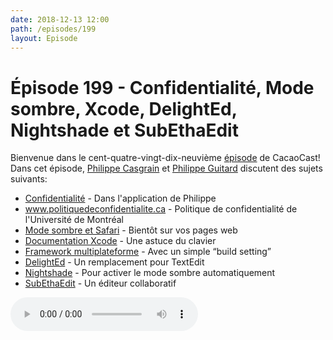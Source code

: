 ```yaml
---
date: 2018-12-13 12:00
path: /episodes/199
layout: Episode
---
```

# Épisode 199 - Confidentialité, Mode sombre, Xcode, DelightEd, Nightshade et SubEthaEdit
<p>Bienvenue dans le cent-quatre-vingt-dix-neuvième <a href="https://archive.org/download/cacaocast/cacaocast_199.mp3" title="CacaoCast Episode 199">épisode</a> de CacaoCast! Dans cet épisode, <a href="http://www.twitter.com/philippec" title="Philippe Casgrain sur Twitter">Philippe Casgrain</a> et <a href="http://www.twitter.com/philippeguitard" title="Philippe Guitard sur Twitter">Philippe Guitard</a> discutent des sujets suivants:</p>
<ul><li><a href="https://trainscan.ca/privacy/index.fr.html" title="Confidentialité">Confidentialité</a> - Dans l'application de Philippe</li>
<li><a href="http://www.politiquedeconfidentialite.ca/" title="www.politiquedeconfidentialite.ca">www.politiquedeconfidentialite.ca</a> - Politique de confidentialité de l'Université de Montréal</li>
<li><a href="https://blog.1password.com/from-dark-to-light-and-back-again/" title="Mode sombre et Safari">Mode sombre et Safari</a> - Bientôt sur vos pages web</li>
<li><a href="https://twitter.com/JuanpeCatalan/status/1070397830613909505" title="Documentation Xcode">Documentation Xcode</a> - Une astuce du clavier</li>
<li><a href="https://davedelong.com/blog/2018/11/15/building-a-crossplatform-framework/" title="Framework multiplateforme">Framework multiplateforme</a> - Avec un simple “build setting”</li>
<li><a href="https://eclecticlight.co/2018/12/04/want-more-from-your-rich-text-editor-heres-delighted-1-0/" title="DelightEd">DelightEd</a> - Un remplacement pour TextEdit</li>
<li><a href="https://www.pinchtozoom.co.uk/nightshade" title="Nightshade">Nightshade</a> - Pour activer le mode sombre automatiquement</li>
<li><a href="https://rant.monkeydom.de/posts/2018/11/28/see-is-back" title="SubEthaEdit">SubEthaEdit</a> - Un éditeur collaboratif</li>
</ul>
<p><audio controls><source src="https://archive.org/download/cacaocast/cacaocast_199.mp3" type="audio/mpeg"><source src="https://archive.org/download/cacaocast/cacaocast_199.mp3" type="audio/mp4">Votre navigateur ne supporte pas l'élément audio / Your browser does not support the audio element.</audio></p>
